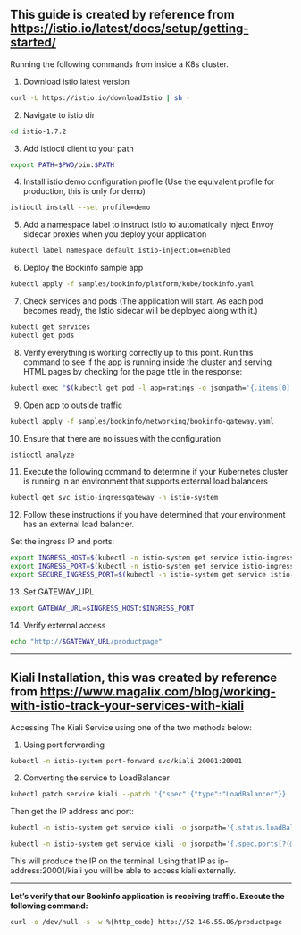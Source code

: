 ## This guide is created by reference from https://istio.io/latest/docs/setup/getting-started/

Running the following commands from inside a K8s cluster.

1. Download istio latest version
```sh
curl -L https://istio.io/downloadIstio | sh -
```

2. Navigate to istio dir
```sh
cd istio-1.7.2
```

3. Add istioctl client to your path
```sh
export PATH=$PWD/bin:$PATH
```

4. Install istio demo configuration profile (Use the equivalent profile for production, this is only for demo)
```sh
istioctl install --set profile=demo
```

5. Add a namespace label to instruct istio to automatically inject Envoy sidecar proxies when you deploy your application
```sh
kubectl label namespace default istio-injection=enabled
```

6. Deploy the Bookinfo sample app
```sh
kubectl apply -f samples/bookinfo/platform/kube/bookinfo.yaml
```

7. Check services and pods (The application will start. As each pod becomes ready, the Istio sidecar will be deployed along with it.)
```sh
kubectl get services
kubectl get pods
```

8. Verify everything is working correctly up to this point. Run this command to see if the app is running inside the cluster and serving HTML pages by checking for the page title in the response:
```sh
kubectl exec "$(kubectl get pod -l app=ratings -o jsonpath='{.items[0].metadata.name}')" -c ratings -- curl -s productpage:9080/productpage | grep -o "<title>.*</title>"
```

9. Open app to outside traffic
```sh
kubectl apply -f samples/bookinfo/networking/bookinfo-gateway.yaml
```

10. Ensure that there are no issues with the configuration
```sh
istioctl analyze
```

11. Execute the following command to determine if your Kubernetes cluster is running in an environment that supports external load balancers
```sh
kubectl get svc istio-ingressgateway -n istio-system
```

12. Follow these instructions if you have determined that your environment has an external load balancer.

Set the ingress IP and ports:
```sh
export INGRESS_HOST=$(kubectl -n istio-system get service istio-ingressgateway -o jsonpath='{.status.loadBalancer.ingress[0].ip}')
export INGRESS_PORT=$(kubectl -n istio-system get service istio-ingressgateway -o jsonpath='{.spec.ports[?(@.name=="http2")].port}')
export SECURE_INGRESS_PORT=$(kubectl -n istio-system get service istio-ingressgateway -o jsonpath='{.spec.ports[?(@.name=="https")].port}')
```

13. Set GATEWAY_URL
```sh
export GATEWAY_URL=$INGRESS_HOST:$INGRESS_PORT
```

14. Verify external access
```sh
echo "http://$GATEWAY_URL/productpage"
```
---

## Kiali Installation, this was created by reference from https://www.magalix.com/blog/working-with-istio-track-your-services-with-kiali

Accessing The Kiali Service using one of the two methods below:

1. Using port forwarding
```sh
kubectl -n istio-system port-forward svc/kiali 20001:20001
```

2. Converting the service to LoadBalancer
```sh
kubectl patch service kiali --patch '{"spec":{"type":"LoadBalancer"}}' -n istio-system
```

Then get the IP address and port:
```sh
kubectl -n istio-system get service kiali -o jsonpath='{.status.loadBalancer.ingress[0].ip}
```
```sh
kubectl -n istio-system get service kiali -o jsonpath='{.spec.ports[?(@.name=="http-kiali")].port}'
```

This will produce the IP on the terminal. Using that IP as ip-address:20001/kiali you will be able to access kiali externally.

---

**Let’s verify that our Bookinfo application is receiving traffic. Execute the following command:**
```sh
curl -o /dev/null -s -w %{http_code} http://52.146.55.86/productpage
```






